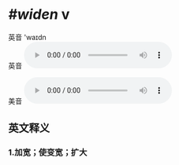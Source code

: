 # ***\#widen*** v
英音 'waɪdn  
英音
<audio src="./media/widen1_AAC.aac" controls="controls"></audio>

美音
<audio src="./media/widen2_AAC.aac" controls="controls"></audio>



  

英文释义
---
### 1.**加宽；使变宽；扩大**  


